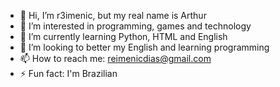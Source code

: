 - 👋 Hi, I’m r3imenic, but my real name is Arthur
- 👀 I’m interested in programming, games and technology
- 🌱 I’m currently learning Python, HTML and English
- 💞️ I’m looking to better my English and learning programming
- 📫 How to reach me: reimenicdias@gmail.com
- ⚡ Fun fact: I'm Brazilian

<!---
r3imenic/r3imenic is a ✨ special ✨ repository because its `README.md` (this file) appears on your GitHub profile.
You can click the Preview link to take a look at your changes.
--->
